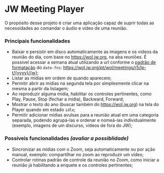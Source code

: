# JW Meeting Player

O propósito desse projeto é criar uma aplicação capaz de suprir todas as necessidades ao comandar o áudio e vídeo de uma reunião.

### Principais funcionalidades

- Baixar e persistir em disco automaticamente as imagens e os vídeos da reunião do dia, com base no https://wol.jw.org, na aba reuniões. É possível acessar a semana atual utilizando a url conforme o [padrão de formatação](https://date-fns.org/v2.16.1/docs/format) do `date-fns`: https://wol.jw.org/pt/wol/meetings/r5/lp-t/{yyyy}/{w};
- Listar as mídias em ordem de quando aparecem;
- Permitir abrir as mídias na segunda tela por simplesmente clicar na mesma a partir da listagem;
- Ao reproduzir alguma mídia, habilitar os controles pertinentes, como Play, Pause, Stop (fechar a mídia), Backward, Forward;
- Mostrar o texto do ano (buscar também do https://wol.jw.org) na tela do Player quando em estado `idle`;
- Permitir adicionar mídias avulsas para a reunião atual em uma categoria separada, podendo agrupá-las e ordenar e nomeá-las individualmente (exemplo, imagens de um discurso, vídeos de fora do JW);

### Possíveis funcionalidades *(avaliar a possiblidade)*

- Sincronizar as mídias com o Zoom, seja automaticamente ou por ação manual, exemplo: compartilhar no zoom ao reproduzir um vídeo;
- Controlar rotinas padrão de controle da reunião no Zoom, como iniciar a reunião já habilitando a enquete e os controles pertinentes;